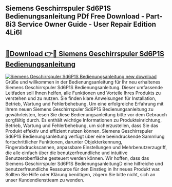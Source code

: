 ## Siemens Geschirrspuler Sd6P1S Bedienungsanleitung PDf Free Download - Part-8i3 Service Owner Guide - User Repair Edition 4Li6l

# <h2><a href="http://df2lnq.blite.top/?on=Siemens+Geschirrspuler+Sd6P1S+Bedienungsanleitung">🔗Download 👉🔴 Siemens Geschirrspuler Sd6P1S Bedienungsanleitung</a></h2>

[![Siemens Geschirrspuler Sd6P1S Bedienungsanleitung new download](https://i.imgur.com/lujVjoI.png)](http://df2lnq.blite.top/?on=Siemens+Geschirrspuler+Sd6P1S+Bedienungsanleitung)
Grüße und willkommen in der Bedienungsanleitung für Ihr neu erhaltenes Siemens Geschirrspuler Sd6P1S Bedienungsanleitung. Dieser umfassende Leitfaden soll Ihnen helfen, alle Funktionen und Vorteile Ihres Produkts zu verstehen und zu nutzen. Sie finden klare Anweisungen für Installation, Betrieb, Wartung und Fehlerbehebung. Um eine erfolgreiche Erfahrung mit Ihrem neuen Siemens Geschirrspuler Sd6P1S Bedienungsanleitung zu gewährleisten, lesen Sie diese Bedienungsanleitung bitte vor dem Gebrauch sorgfältig durch. Es enthält wichtige Informationen zu Produkteinrichtung, Betrieb, Wartung und Fehlerbehebung, um sicherzustellen, dass Sie das Produkt effektiv und effizient nutzen können. Siemens Geschirrspuler Sd6P1S Bedienungsanleitung verfügt über eine beeindruckende Sammlung fortschrittlicher Funktionen, darunter Objekterkennung, Fingerabdruckscannen, anpassbare Einstellungen und Mehrbenutzerzugriff, die alle einfach über die benutzerfreundliche und intuitive Benutzeroberfläche gesteuert werden können. Wir hoffen, dass das Siemens Geschirrspuler Sd6P1S BedienungsanleitungD eine hilfreiche und benutzerfreundliche Ressource für den Einstieg in Ihr neues Produkt war. Sollten Sie Hilfe oder Klärung benötigen, zögern Sie bitte nicht, sich an unser Kundendienstteam zu wenden.
